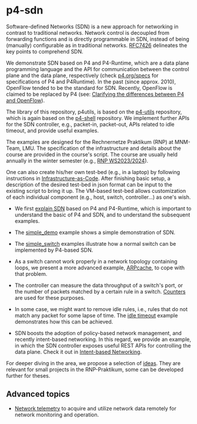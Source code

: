 # p4-sdn

Software-defined Networks (SDN) is a new approach for networking in contrast to traditional networks. Network control is decoupled from forwarding functions and is directly programmable in SDN, instead of being (manually) configurable as in traditional networks. [RFC7426](https://www.rfc-editor.org/rfc/rfc7426.html) delineates the key points to comprehend SDN.

We demonstrate SDN based on P4 and P4-Runtime, which are a data plane programming language and the API for communication between the control plane and the data plane, respectively (check [p4.org/specs](https://p4.org/specs/) for specifications of P4 and P4Runtime). In the past (since approx. 2010), OpenFlow tended to be the standard for SDN. Recently, OpenFlow is claimed to be replaced by P4 (see: [Clarifying the differences between P4 and OpenFlow](https://opennetworking.org/news-and-events/blog/clarifying-the-differences-between-p4-and-openflow/)).

The library of this repository, p4utils, is based on the [p4-utils](https://github.com/nsg-ethz/p4-utils) repository, which is again based on the [p4-shell](https://github.com/p4lang/p4runtime-shell) repository. We implement further APIs for the SDN controller, e.g., packet-in, packet-out, APIs related to idle timeout, and provide useful examples.

The examples are designed for the Rechnernetze Praktikum (RNP) at MNM-Team, LMU. The specification of the infrastructure and details about the course are provided in the course's script. The course are usually held annually in the winter semester (e.g., [RNP WS2023/2024](https://www.nm.ifi.lmu.de/teaching/Praktika/2023ws/rnp/)). 

One can also create his/her own test-bed (e.g., in a laptop) by following instructions in [Infrastructure-as-Code](Infrastructure-as-Code). After finishing basic setup, a description of the desired test-bed in json format can be input to the existing script to bring it up. The VM-based test-bed allows customization of each individual component (e.g., host, switch, controller...) as one's wish.

+ We first [explain SDN](explaining_SDN) based on P4 and P4-Runtime, which is important to understand the basic of P4 and SDN, and to understand the subsequent examples.

+ The [simple\_demo](simple_demo) example shows a simple demonstration of SDN.

+ The [simple\_switch](simple_switch) examples illustrate how a normal switch can be implemented by P4-based SDN.

+ As a switch cannot work properly in a network topology containing loops, we present a more advanced example, [ARPcache](ARPcache), to cope with that problem.

+ The controller can measure the data throughput of a switch's port, or the number of packets matched by a certain rule in a switch. [Counters](counters) are used for these purposes.

+ In some case, we might want to remove idle rules, i.e., rules that do not match any packet for some lapse of time. The [idle timeout](idletimeout) example demonstrates how this can be achieved.

+ SDN boosts the adoption of policy-based network management, and recently intent-based networking. In this regard, we provide an example, in which the SDN controller exposes useful REST APIs for controlling the data plane. Check it out in [Intent-based Networking](Intent-based-Networking).

For deeper diving in the area, we propose a selection of [ideas](ideas). They are relevant for small projects in the RNP-Praktikum, some can be developed further for theses.

## Advanced topics
+ [Network telemetry](network-telemetry) to acquire and utilize network data remotely for network monitoring and operation.
